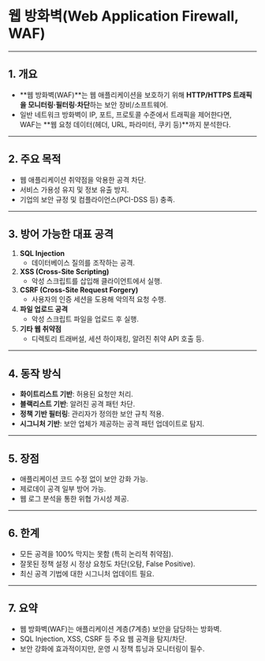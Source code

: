 # 웹 방화벽(Web Application Firewall, WAF)

---

## 1. 개요
- **웹 방화벽(WAF)**는 웹 애플리케이션을 보호하기 위해 **HTTP/HTTPS 트래픽을 모니터링·필터링·차단**하는 보안 장비/소프트웨어.
- 일반 네트워크 방화벽이 IP, 포트, 프로토콜 수준에서 트래픽을 제어한다면,  
  WAF는 **웹 요청 데이터(헤더, URL, 파라미터, 쿠키 등)**까지 분석한다.

---

## 2. 주요 목적
- 웹 애플리케이션 취약점을 악용한 공격 차단.
- 서비스 가용성 유지 및 정보 유출 방지.
- 기업의 보안 규정 및 컴플라이언스(PCI-DSS 등) 충족.

---

## 3. 방어 가능한 대표 공격
1. **SQL Injection**  
   - 데이터베이스 질의를 조작하는 공격.
2. **XSS (Cross-Site Scripting)**  
   - 악성 스크립트를 삽입해 클라이언트에서 실행.
3. **CSRF (Cross-Site Request Forgery)**  
   - 사용자의 인증 세션을 도용해 악의적 요청 수행.
4. **파일 업로드 공격**  
   - 악성 스크립트 파일을 업로드 후 실행.
5. **기타 웹 취약점**  
   - 디렉토리 트래버설, 세션 하이재킹, 알려진 취약 API 호출 등.

---

## 4. 동작 방식
- **화이트리스트 기반**: 허용된 요청만 처리.
- **블랙리스트 기반**: 알려진 공격 패턴 차단.
- **정책 기반 필터링**: 관리자가 정의한 보안 규칙 적용.
- **시그니처 기반**: 보안 업체가 제공하는 공격 패턴 업데이트로 탐지.

---

## 5. 장점
- 애플리케이션 코드 수정 없이 보안 강화 가능.
- 제로데이 공격 일부 방어 가능.
- 웹 로그 분석을 통한 위협 가시성 제공.

---

## 6. 한계
- 모든 공격을 100% 막지는 못함 (특히 논리적 취약점).
- 잘못된 정책 설정 시 정상 요청도 차단(오탐, False Positive).
- 최신 공격 기법에 대한 시그니처 업데이트 필요.

---

## 7. 요약
- 웹 방화벽(WAF)는 애플리케이션 계층(7계층) 보안을 담당하는 방화벽.  
- SQL Injection, XSS, CSRF 등 주요 웹 공격을 탐지/차단.  
- 보안 강화에 효과적이지만, 운영 시 정책 튜닝과 모니터링이 필수.
